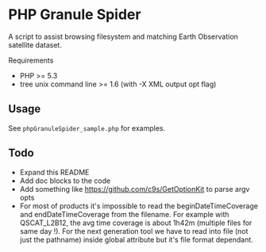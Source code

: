 PHP Granule Spider
======================

A script to assist browsing filesystem and matching Earth Observation satellite dataset.

Requirements

 * PHP >= 5.3
 * tree unix command line >= 1.6 (with -X XML output opt flag)


Usage
-----

See `phpGranuleSpider_sample.php` for examples.


Todo
----

 * Expand this README
 * Add doc blocks to the code
 * Add something like https://github.com/c9s/GetOptionKit to parse argv opts
 * For most of products it's impossible to read the beginDateTimeCoverage and endDateTimeCoverage from the filename.
   For example with QSCAT_L2B12, the avg time coverage is about 1h42m (multiple files for same day !).
   For the next generation tool we have to read into file (not just the pathname) inside global attribute but it's file format dependant.
